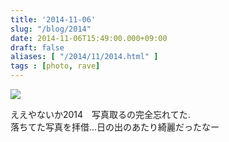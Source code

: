```yaml
---
title: '2014-11-06'
slug: "/blog/2014"
date: 2014-11-06T15:49:00.000+09:00
draft: false
aliases: [ "/2014/11/2014.html" ]
tags : [photo, rave]
---
```


  
![](http://68.media.tumblr.com/a9ccb007227fcaf7735d55a8ef14ad1f/tumblr_nemh71DH5u1rwrdpxo1_1280.png)  

  
  

ええやないか2014　写真取るの完全忘れてた.  
落ちてた写真を拝借…日の出のあたり綺麗だったなー
